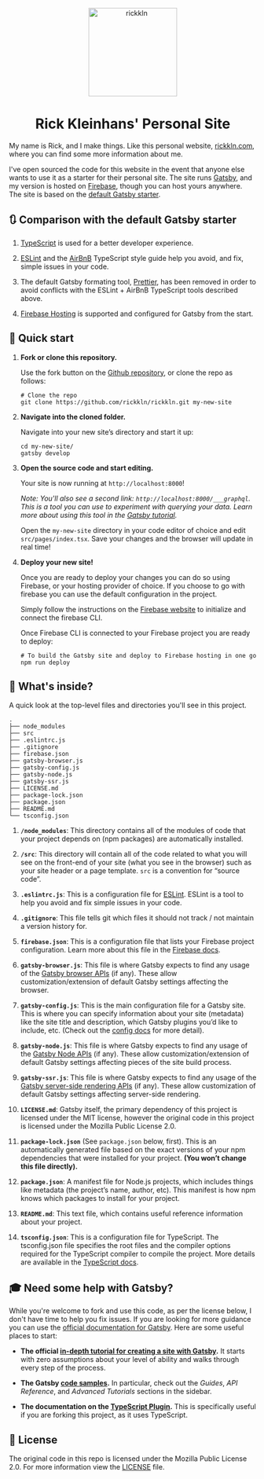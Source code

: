 <p align="center">
  <a href="https://www.rickkln.com">
    <img alt="rickkln" src="https://github.com/rickkln/rickkln/blob/master/src/images/rickkln-circle.png?raw=true" width="180" />
  </a>
</p>

<h1 align="center">
  Rick Kleinhans' Personal Site
</h1>

My name is Rick, and I make things. Like this personal website, [rickkln.com](https://www.rickkln.com), where you can find some more information about me.

I've open sourced the code for this website in the event that anyone else wants to use it as a starter for their personal site. The site runs [Gatsby](https://www.gatsbyjs.org), and my version is hosted on [Firebase](https://firebase.google.com/docs/hosting/), though you can host yours anywhere. The site is based on the [default Gatsby starter](https://github.com/gatsbyjs/gatsby-starter-default).

## 🔃 Comparison with the default Gatsby starter

1.  [TypeScript](https://www.typescriptlang.org/) is used for a better developer experience.

1.  [ESLint](https://eslint.org/) and the [AirBnB](https://github.com/airbnb/javascript) TypeScript style guide help you avoid, and fix, simple issues in your code.

1. The default Gatsby formating tool, [Prettier](https://prettier.io/), has been removed in order to avoid conflicts with the ESLint + AirBnB TypeScript tools described above.

1. [Firebase Hosting](https://firebase.google.com/docs/hosting/) is supported and configured for Gatsby from the start.

## 🚀 Quick start

1.  **Fork or clone this repository.**

    Use the fork button on the [Github repository](https://github.com/rickkln/rickkln), or clone the repo as follows:

    ```shell
    # Clone the repo
    git clone https://github.com/rickkln/rickkln.git my-new-site
    ```

1.  **Navigate into the cloned folder.**

    Navigate into your new site’s directory and start it up:

    ```shell
    cd my-new-site/
    gatsby develop
    ```

1.  **Open the source code and start editing.**

    Your site is now running at `http://localhost:8000`!

    _Note: You'll also see a second link: _`http://localhost:8000/___graphql`_. This is a tool you can use to experiment with querying your data. Learn more about using this tool in the [Gatsby tutorial](https://www.gatsbyjs.org/tutorial/part-five/#introducing-graphiql)._

    Open the `my-new-site` directory in your code editor of choice and edit `src/pages/index.tsx`. Save your changes and the browser will update in real time!

1.  **Deploy your new site!**

    Once you are ready to deploy your changes you can do so using Firebase, or your hosting provider of choice. If you choose to go with firebase you can use the default configuration in the project.

    Simply follow the instructions on the [Firebase website](https://firebase.google.com/docs/hosting/quickstart) to initialize and connect the firebase CLI.

    Once Firebase CLI is connected to your Firebase project you are ready to deploy:

    ```shell
    # To build the Gatsby site and deploy to Firebase hosting in one go
    npm run deploy
    ```

## 🧐 What's inside?

A quick look at the top-level files and directories you'll see in this project.

    .
    ├── node_modules
    ├── src
    ├── .eslintrc.js
    ├── .gitignore
    ├── firebase.json
    ├── gatsby-browser.js
    ├── gatsby-config.js
    ├── gatsby-node.js
    ├── gatsby-ssr.js
    ├── LICENSE.md
    ├── package-lock.json
    ├── package.json
    ├── README.md
    └── tsconfig.json

1.  **`/node_modules`**: This directory contains all of the modules of code that your project depends on (npm packages) are automatically installed.

1.  **`/src`**: This directory will contain all of the code related to what you will see on the front-end of your site (what you see in the browser) such as your site header or a page template. `src` is a convention for “source code”.

1.  **`.eslintrc.js`**: This is a configuration file for [ESLint](https://eslint.org/). ESLint is a tool to help you avoid and fix simple issues in your code.

1.  **`.gitignore`**: This file tells git which files it should not track / not maintain a version history for.

1.  **`firebase.json`**: This is a configuration file that lists your Firebase project configuration. Learn more about this file in the [Firebase docs](https://firebase.google.com/docs/hosting/full-config).

1.  **`gatsby-browser.js`**: This file is where Gatsby expects to find any usage of the [Gatsby browser APIs](https://www.gatsbyjs.org/docs/browser-apis/) (if any). These allow customization/extension of default Gatsby settings affecting the browser.

1.  **`gatsby-config.js`**: This is the main configuration file for a Gatsby site. This is where you can specify information about your site (metadata) like the site title and description, which Gatsby plugins you’d like to include, etc. (Check out the [config docs](https://www.gatsbyjs.org/docs/gatsby-config/) for more detail).

1.  **`gatsby-node.js`**: This file is where Gatsby expects to find any usage of the [Gatsby Node APIs](https://www.gatsbyjs.org/docs/node-apis/) (if any). These allow customization/extension of default Gatsby settings affecting pieces of the site build process.

1.  **`gatsby-ssr.js`**: This file is where Gatsby expects to find any usage of the [Gatsby server-side rendering APIs](https://www.gatsbyjs.org/docs/ssr-apis/) (if any). These allow customization of default Gatsby settings affecting server-side rendering.

1.  **`LICENSE.md`**: Gatsby itself, the primary dependency of this project is licensed under the MIT license, however the original code in this project is licensed under the Mozilla Public License 2.0.

1. **`package-lock.json`** (See `package.json` below, first). This is an automatically generated file based on the exact versions of your npm dependencies that were installed for your project. **(You won’t change this file directly).**

1. **`package.json`**: A manifest file for Node.js projects, which includes things like metadata (the project’s name, author, etc). This manifest is how npm knows which packages to install for your project.

1. **`README.md`**: This text file, which contains useful reference information about your project.

1.  **`tsconfig.json`**: This is a configuration file for TypeScript. The tsconfig.json file specifies the root files and the compiler options required for the TypeScript compiler to compile the project. More details are available in the [TypeScript docs](https://www.typescriptlang.org/docs/handbook/tsconfig-json.html).

## 🎓 Need some help with Gatsby?

While you're welcome to fork and use this code, as per the license below, I don't have time to help you fix issues. If you are looking for more guidance you can use the [official documentation for Gatsby](https://www.gatsbyjs.org/). Here are some useful places to start:

- **The official [in-depth tutorial for creating a site with Gatsby](https://www.gatsbyjs.org/tutorial/).** It starts with zero assumptions about your level of ability and walks through every step of the process.

- **The Gatsby [code samples](https://www.gatsbyjs.org/docs/).** In particular, check out the _Guides_, _API Reference_, and _Advanced Tutorials_ sections in the sidebar.

- **The documentation on the [TypeScript Plugin](https://www.gatsbyjs.org/packages/gatsby-plugin-typescript/).** This is specifically useful if you are forking this project, as it uses TypeScript.

## 📝 License

The original code in this repo is licensed under the Mozilla Public License 2.0. For more information view the [LICENSE](https://github.com/rickkln/rickkln/blob/master/LICENSE.md) file.
